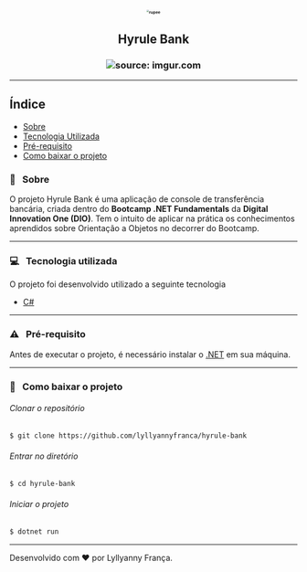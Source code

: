 <h1 align="center"><img src="https://cdn.emojidex.com/emoji/seal/rupee.png" alt="rupee" title="rupee" style="zoom:25%;" /></h1>

<h2 align="center"> Hyrule Bank </h2>



<h3 align="center"><img src="https://i.imgur.com/AfFuU1w.png" title="source: imgur.com"/></h3>



---

##  Índice

- [Sobre](#-sobre)
- [Tecnologia Utilizada](#-tecnologia-utilizada)
- [Pré-requisito](#-pré-requisito)
- [Como baixar o projeto](#-como-baixar-o-projeto)



### :bookmark: &nbsp; Sobre

O projeto Hyrule Bank é uma aplicação de console de transferência bancária, criada dentro do **Bootcamp .NET Fundamentals** da **Digital Innovation One (DIO)**. Tem o intuito de aplicar na prática os conhecimentos aprendidos sobre Orientação a Objetos no decorrer do Bootcamp. 

---

### :computer: &nbsp; Tecnologia utilizada

O projeto foi desenvolvido utilizado a seguinte tecnologia

- [C#](https://docs.microsoft.com/pt-br/dotnet/csharp/language-reference/language-specification/introduction)

---

### :warning:  &nbsp; Pré-requisito

Antes de executar o projeto, é necessário instalar o [.NET](https://dotnet.microsoft.com/download) em sua máquina.

---


### :open_file_folder: &nbsp; Como baixar o projeto

###### Clonar o repositório
```bash
$ git clone https://github.com/lyllyannyfranca/hyrule-bank
````
###### Entrar no diretório
````bash
$ cd hyrule-bank
````
###### Iniciar o projeto
````bash
$ dotnet run
````
---

Desenvolvido com :heart: por Lyllyanny França.


